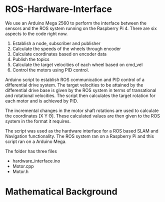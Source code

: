 # ROS-Hardware-Interface

We use an Arduino Mega 2560 to perform the interface between the sensors and the ROS system running on the Raspberry Pi 4. There are six aspects to the code right now.

1. Establish a node, subscriber and publisher
2. Calculate the speeds of the wheels through encoder
3. Calculate coordinates based on encoder data
4. Publish the topics
5. Calculate the target velocities of each wheel based on cmd_vel
6. Control the motors using PID control.

Arduino script to establish ROS communication and PID control of a differential drive system. The target velocities to be attained by the differential drive base is given by the ROS system in terms of transational and rotational velocities. The script then calculates the target rotation for each motor and is achieved by PID.

The incremental changes in the motor shaft rotations are used to calculate the coordinates [X Y Θ]. These calculated values are then given to the ROS system in the format it requires.

The script was used as the hardware interface for a ROS based SLAM and Navigation functionality. The ROS system ran on a Raspberry Pi and this script ran on a Arduino Mega.

The folder has three files 

- hardware_interface.ino
- Motor.cpp
- Motor.h

# Mathematical Background
